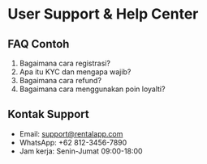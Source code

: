 # User Support & Help Center

## FAQ Contoh
1. Bagaimana cara registrasi?  
2. Apa itu KYC dan mengapa wajib?  
3. Bagaimana cara refund?  
4. Bagaimana cara menggunakan poin loyalti?

## Kontak Support
- Email: support@rentalapp.com  
- WhatsApp: +62 812-3456-7890  
- Jam kerja: Senin-Jumat 09:00-18:00
